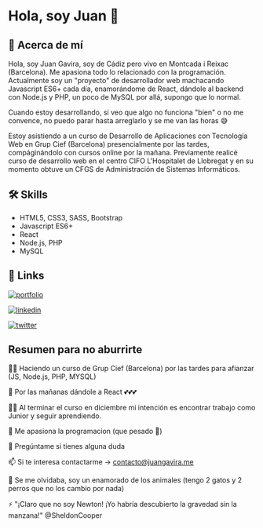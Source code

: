 # Hola, soy Juan 🐸


## 🚀 Acerca de mí

Hola, soy Juan Gavira, soy de Cádiz pero vivo en Montcada i Reixac (Barcelona). Me apasiona todo lo relacionado con la programación. 
Actualmente soy un "proyecto" de desarrollador web machacando Javascript ES6+ cada día, enamorándome de React, 
dándole al backend con Node.js y PHP, un poco de MySQL por allá, supongo que lo normal.

Cuando estoy desarrollando, si veo que algo no funciona "bien" o no me convence, no puedo parar hasta arreglarlo 
y se me van las horas 😅

Estoy asistiendo a un curso de Desarrollo de Aplicaciones con Tecnología Web en Grup Cief 
(Barcelona) presencialmente por las tardes, compáginándolo con cursos online por la mañana. Previamente 
realicé curso de desarrollo web en el centro CIFO L'Hospitalet de Llobregat y en su momento obtuve
un CFGS de Administración de Sistemas Informáticos.

## 🛠 Skills

- HTML5, CSS3, SASS, Bootstrap
- Javascript ES6+
- React
- Node.js, PHP
- MySQL


## 🔗 Links
[![portfolio](https://img.shields.io/badge/my_portfolio-000?style=for-the-badge&logo=ko-fi&logoColor=white)](https://www.juangavira.me/)

[![linkedin](https://img.shields.io/badge/linkedin-0A66C2?style=for-the-badge&logo=linkedin&logoColor=white)](https://www.linkedin.com/in/juan-gavira-763786242/)

[![twitter](https://img.shields.io/badge/twitter-1DA1F2?style=for-the-badge&logo=twitter&logoColor=white)](https://twitter.com/juangaviraweb/)


## Resumen para no aburrirte

👩‍💻 Haciendo un curso de Grup Cief (Barcelona) por las tardes para afianzar (JS, Node.js, PHP, MYSQL)

🧠 Por las mañanas dándole a React 💕💕💕

👯‍♀️ Al terminar el curso en diciembre mi intención es encontrar trabajo como Junior y seguir aprendiendo.

🤔 Me apasiona la programacion (que pesado 🦥)

💬 Pregúntame si tienes alguna duda

📫 Si te interesa contactarme -> contacto@juangavira.me

🐶 Se me olvidaba, soy un enamorado de los animales (tengo 2 gatos y 2 perros que no los cambio por nada)

⚡️ "¡Claro que no soy Newton! ¡Yo habría descubierto la gravedad sin la manzana!" @SheldonCooper

